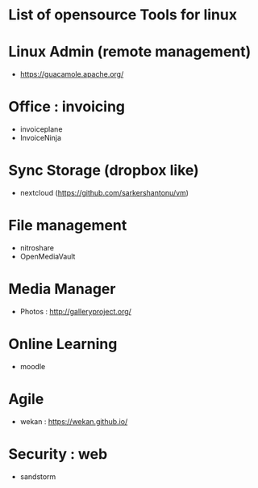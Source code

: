 # List of opensource Tools for linux 


# Linux Admin (remote management)
- https://guacamole.apache.org/


# Office : invoicing
- invoiceplane
- InvoiceNinja

# Sync Storage (dropbox like)
- nextcloud (https://github.com/sarkershantonu/vm) 

# File management 
- nitroshare
- OpenMediaVault

# Media Manager
- Photos : http://galleryproject.org/

# Online Learning
- moodle

# Agile 
- wekan : https://wekan.github.io/

# Security : web
- sandstorm 